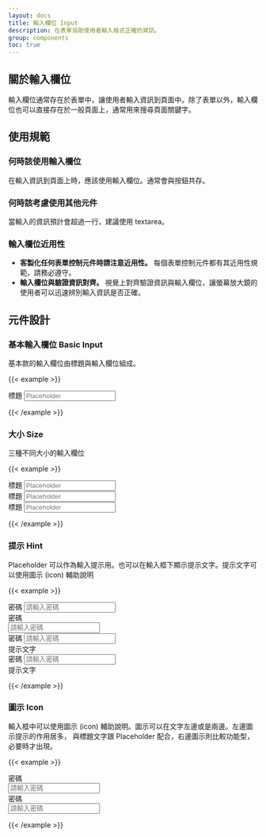 ```yaml
---
layout: docs
title: 輸入欄位 Input
description: 在表單協助使用者輸入格式正確的資訊。
group: components
toc: true
---
```


## 關於輸入欄位

輸入欄位通常存在於表單中，讓使用者輸入資訊到頁面中。除了表單以外，輸入欄位也可以直接存在於一般頁面上，通常用來搜尋頁面關鍵字。

## 使用規範

### 何時該使用輸入欄位

在輸入資訊到頁面上時，應該使用輸入欄位。通常會與按鈕共存。

### 何時該考慮使用其他元件

當輸入的資訊預計會超過一行，建議使用 textarea。

### 輸入欄位近用性

- **客製化任何表單控制元件時請注意近用性。** 每個表單控制元件都有其近用性規範，請務必遵守。
- **輸入欄位與驗證資訊對齊。** 視覺上對齊驗證資訊與輸入欄位，讓螢幕放大鏡的使用者可以迅速辨別輸入資訊是否正確。

## 元件設計

### 基本輸入欄位 Basic Input

基本款的輸入欄位由標題與輸入欄位組成。

{{< example >}}

<div class="row d-flex justify-content-center">
  <div class="col-lg-4">
      <label for="Input1" class="form-label">標題</label>
    <input type="text" class="form-control" id="Input1" placeholder="Placeholder">
  </div>
</div>

{{< /example >}}

### 大小 Size

三種不同大小的輸入欄位

{{< example >}}

<div class="row d-flex justify-content-center py-3">
  <div class="col-lg-4">
    <label for="Input4" class="form-label form-label-sm">標題</label>
    <input type="text" class="form-control form-control-sm" id="Input4" placeholder="Placeholder">
  </div>
</div>
<div class="row d-flex justify-content-center py-3">
  <div class="col-lg-4">
    <label for="Input2" class="form-label">標題</label>
    <input type="text" class="form-control" id="Input2" placeholder="Placeholder">
  </div>
</div>
<div class="row d-flex justify-content-center py-3">
  <div class="col-lg-4">
    <label for="Input3" class="form-label form-label-lg">標題</label>
    <input type="text" class="form-control form-control-lg" id="Input3" placeholder="Placeholder">
  </div>
</div>

{{< /example >}}

### 提示 Hint

Placeholder 可以作為輸入提示用。也可以在輸入框下顯示提示文字。提示文字可以使用圖示 (icon) 輔助說明

{{< example >}}

<div class="row d-flex justify-content-center py-3">
  <div class="col-lg-4">
    <label for="Input5" class="form-label">密碼</label>
  	<input type="text" class="form-control" id="Input5" placeholder="請輸入密碼">
  </div>
</div>
<div class="row d-flex justify-content-center py-3">
  <div class="col-lg-4">
    <label for="Input6" class="form-label">密碼</label>
    <div class="input-group input-group-icon">
      <i class="input-group-prepend-icon bi bi-key-fill"></i>
      <input type="text" class="form-control" id="Input6" placeholder="請輸入密碼" aria-label="Input6" aria-describedby="Input6">
    </div>
  </div>
</div>
<div class="row d-flex justify-content-center py-3">
  <div class="col-lg-4">
    <label for="Input7" class="form-label">密碼</label>
    <input type="text" class="form-control" id="Input7" placeholder="請輸入密碼">
    <div class="input-hint">提示文字</div>
  </div>
</div>
<div class="row d-flex justify-content-center py-3">
  <div class="col-lg-4">
    <label for="Input8" class="form-label">密碼</label>
    <input type="text" class="form-control" id="Input8" placeholder="請輸入密碼">
    <div class="input-hint"><i class="bi bi-lightbulb icon"></i>提示文字</div>
  </div>
</div>

{{< /example >}}

### 圖示 Icon

輸入框中可以使用圖示 (icon) 輔助說明。圖示可以在文字左邊或是兩邊。左邊圖示提示的作用居多， 與標題文字跟 Placeholder 配合，右邊圖示則比較功能型，必要時才出現。

{{< example >}}

<div class="row d-flex justify-content-center py-3">
  <div class="col-lg-4">
    <label for="Input9" class="form-label">密碼</label>
    <div class="input-group input-group-icon">
      <i class="input-group-prepend-icon bi bi-key-fill"></i>
      <input type="text" class="form-control" id="Input9" placeholder="請輸入密碼" aria-label="Input9" aria-describedby="Input9">
    </div>
  </div>
</div>
<div class="row mt-3 d-flex justify-content-center py-3">
  <div class="col-lg-4">
    <label for="Input10" class="form-label">密碼</label>
    <div class="input-group input-group-icon">
      <i class="input-group-prepend-icon bi bi-key-fill"></i>
      <input type="text" class="form-control" id="Input10" placeholder="請輸入密碼" aria-label="Input10" aria-describedby="Input10">
      <i class="input-group-append-icon bi bi-eye-slash-fill"></i>
    </div>
  </div>
</div>

{{< /example >}}
